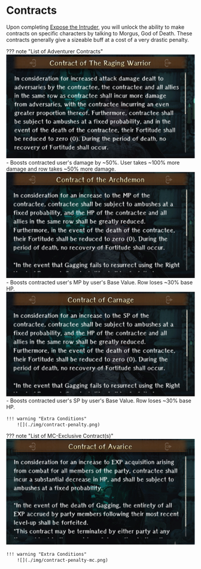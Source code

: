 # Contracts

Upon completing [Expose the Intruder](../abyss-guides/3-guarda-fortress/requests.md#expose-the-intruder), you will unlock the ability to make contracts on specific characters by talking to Morgus, God of Death.
These contracts generally give a sizeable buff at a cost of a very drastic penalty.

??? note "List of Adventurer Contracts"
    ![](./img/contract-1.png)
        - Boosts contracted user's damage by ~50%. User takes ~100% more damage and row takes ~50% more damage.
    ![](./img/contract-2.png)
        - Boosts contracted user's MP by user's Base Value. Row loses ~30% base HP.
    ![](./img/contract-3.png)
        - Boosts contracted user's SP by user's Base Value. Row loses ~30% base HP.

    !!! warning "Extra Conditions"
        ![](./img/contract-penalty.png)

??? note "List of MC-Exclusive Contract(s)"
    ![](./img/contract-4.png)

    !!! warning "Extra Conditions"
        ![](./img/contract-penalty-mc.png)
    


